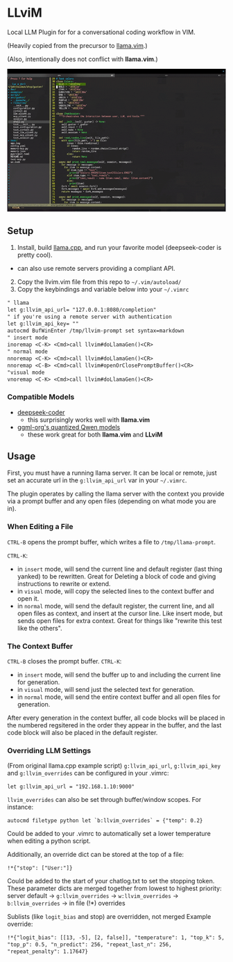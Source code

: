 # LLviM
Local LLM Plugin for for a conversational coding workflow in VIM.

(Heavily copied from the precursor to [llama.vim](https://github.com/ggml-org/llama.vim).)

(Also, intentionally does not conflict with **llama.vim**.)

![file insert demo](static/file-insert.gif)

## Setup
1. Install, build [llama.cpp](https://github.com/ggerganov/llama.cpp?tab=readme-ov-file#building-the-project), and run your favorite model (deepseek-coder is pretty cool).
  - can also use remote servers providing a compliant API.
2. Copy the llvim.vim file from this repo to `~/.vim/autoload/`
3. Copy the keybindings and variable below into your `~/.vimrc`
```vim
" llama
let g:llvim_api_url= "127.0.0.1:8080/completion"
" if you're using a remote server with authentication
let g:llvim_api_key= ""
autocmd BufWinEnter /tmp/llvim-prompt set syntax=markdown
" insert mode
inoremap <C-K> <Cmd>call llvim#doLlamaGen()<CR>
" normal mode
nnoremap <C-K> <Cmd>call llvim#doLlamaGen()<CR>
nnoremap <C-B> <Cmd>call llvim#openOrClosePromptBuffer()<CR>
"visual mode
vnoremap <C-K> <Cmd>call llvim#doLlamaGen()<CR>
```

### Compatible Models
- [deepseek-coder](https://huggingface.co/deepseek-ai/DeepSeek-Coder-V2-Lite-Instruct)
    - this surprisingly works well with **llama.vim**
- [ggml-org's quantized Qwen models](https://huggingface.co/collections/ggml-org/llamavim-6720fece33898ac10544ecf9)
  - these work great for both **llama.vim** and **LLviM**

## Usage
First, you must have a running llama server. It can be local or remote, just set an accurate url in the `g:llvim_api_url` var in your `~/.vimrc`.

The plugin operates by calling the llama server with the context you provide via a prompt buffer and any open files (depending on what mode you are in).

### When Editing a File
`CTRL-B` opens the prompt buffer, which writes a file to `/tmp/llama-prompt`.

`CTRL-K`:
- in `insert` mode, will send the current line and default register (last thing yanked) to be rewritten. Great for Deleting a block of code and giving instructions to rewrite or extend.
- in `visual` mode, will copy the selected lines to the context buffer and open it.
- in `normal` mode, will send the default register, the current line, and all open files as context, and insert at the cursor line. Like insert mode, but sends open files for extra context. Great for things like "rewrite this test like the others".

### The Context Buffer
`CTRL-B` closes the prompt buffer.
`CTRL-K`:
- in `insert` mode, will send the buffer up to and including the current line for generation.
- in `visual` mode, will send just the selected text for generation.
- in `normal` mode, will send the entire context buffer and all open files for generation. 

After every generation in the context buffer, all code blocks will be placed in the numbered regsitered in the order they appear in the buffer, and the last code block will also be placed in the default register.

### Overriding LLM Settings
(From original llama.cpp example script)
`g:llvim_api_url`, `g:llvim_api_key` and `g:llvim_overrides` can be configured in your .vimrc:
```vim
let g:llvim_api_url = "192.168.1.10:9000"
```

`llvim_overrides` can also be set through buffer/window scopes. For instance:
```vim
autocmd filetype python let `b:llvim_overrides` = {"temp": 0.2}
```
Could be added to your .vimrc to automatically set a lower temperature when editing a python script.


Additionally, an override dict can be stored at the top of a file:
```vim
!*{"stop": ["User:"]}
```
Could be added to the start of your chatlog.txt to set the stopping token.
These parameter dicts are merged together from lowest to highest priority:
server default -> `g:llvim_overrides` -> `w:llvim_overrides` -> `b:llvim_overrides` -> in file (!*) overrides

Sublists (like `logit_bias` and stop) are overridden, not merged
Example override:
```vim
!*{"logit_bias": [[13, -5], [2, false]], "temperature": 1, "top_k": 5, "top_p": 0.5, "n_predict": 256, "repeat_last_n": 256, "repeat_penalty": 1.17647}
```
